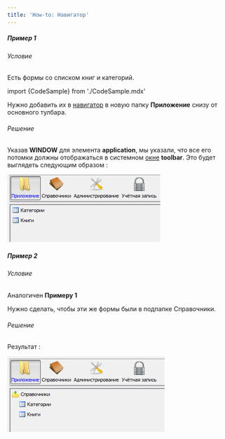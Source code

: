 ```yaml
---
title: 'How-to: Навигатор'
---
```


##### Пример 1

###### Условие

Есть формы со списком книг и категорий.

import {CodeSample} from './CodeSample.mdx'

<CodeSample url="https://ru-documentation.lsfusion.org/sample?file=UseCaseNavigator&block=sample1"/>

Нужно добавить их в [навигатор](Navigator.md) в новую папку **Приложение** снизу от основного тулбара.

###### Решение

<CodeSample url="https://ru-documentation.lsfusion.org/sample?file=UseCaseNavigator&block=solution1"/>

Указав **WINDOW** для элемента **application**, мы указали, что все его потомки должны отображаться в системном [окне](Navigator_design.md) **toolbar**. Это будет выглядеть следующим образом :

![](attachments/46367463/46367465.png)

##### Пример 2

###### Условие

Аналогичен **Примеру 1**

Нужно сделать, чтобы эти же формы были в подпапке Справочники.

###### Решение

<CodeSample url="https://ru-documentation.lsfusion.org/sample?file=UseCaseNavigator&block=solution2"/>

Результат :

![](attachments/46367463/46367468.png)
